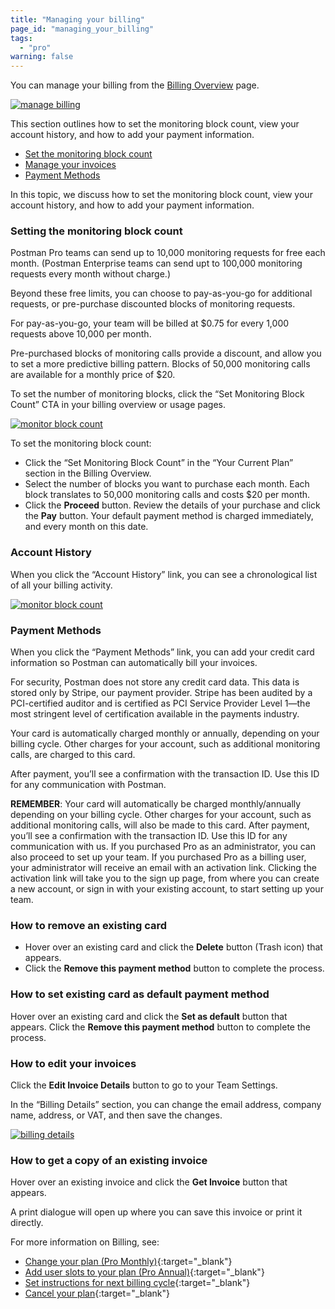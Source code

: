 ```yaml
---
title: "Managing your billing"
page_id: "managing_your_billing"
tags: 
  - "pro"
warning: false
---
```


You can manage your billing from the [Billing Overview]({{site.pm.gs}}/pay/billing) page. 

[![manage billing](https://s3.amazonaws.com/postman-static-getpostman-com/postman-docs/WS-billing-overview-page.png)](https://s3.amazonaws.com/postman-static-getpostman-com/postman-docs/WS-billing-overview-page.png)


This section outlines how to set the monitoring block count, view your account history, and how to add your payment information. 


* [Set the monitoring block count](#set)
* [Manage your invoices](#invoices)
* [Payment Methods](#payment)


In this topic, we discuss how to set the monitoring block count, view your account history, and how to add your payment information.


<h3 id="set">Setting the monitoring block count</h3>

Postman Pro teams can send up to 10,000 monitoring requests for free each month. (Postman Enterprise teams can send upt to 100,000 monitoring requests every month without charge.) 

Beyond these free limits, you can choose to pay-as-you-go for additional requests, or pre-purchase discounted blocks of monitoring requests.

For pay-as-you-go, your team will be  billed at $0.75 for every 1,000 requests above 10,000 per month. 

Pre-purchased blocks of monitoring calls provide a discount, and allow you to set a more predictive billing pattern. Blocks of 50,000 monitoring calls are available for a monthly price of $20.

To set the number of monitoring blocks, click the “Set Monitoring Block Count” CTA in your billing overview or usage pages.

[![monitor block count](https://s3.amazonaws.com/postman-static-getpostman-com/postman-docs/managingyourbilling2.png)](https://s3.amazonaws.com/postman-static-getpostman-com/postman-docs/managingyourbilling2.png)

To set the monitoring block count: 

* Click the “Set Monitoring Block Count” in the “Your Current Plan” section in the Billing Overview. 
* Select the number of blocks you want to purchase each month. Each block translates to 50,000 monitoring calls and costs $20 per month. 
* Click the **Proceed** button. Review the details of your purchase and click the **Pay** button. Your default payment method is charged immediately, and every month on this date.

### Account History

When you click the “Account History” link, you can see a chronological list of all your billing activity.

[![monitor block count](https://s3.amazonaws.com/postman-static-getpostman-com/postman-docs/WS-account-history.png)](https://s3.amazonaws.com/postman-static-getpostman-com/postman-docs/WS-account-history.png)

<h3 id="payment">Payment Methods</h3>

When you click the “Payment Methods” link, you can add your credit card information so Postman can automatically bill your invoices.

For security, Postman does not store any credit card data. This data is stored only by Stripe, our payment provider. Stripe has been audited by a PCI-certified auditor and is certified as PCI Service Provider Level 1—the most stringent level of certification available in the payments industry.

Your card is automatically charged monthly or annually, depending on your billing cycle. Other charges for your account, such as additional monitoring calls, are charged to this card.

After payment, you’ll see a confirmation with the transaction ID. Use this ID for any communication with Postman. 

**REMEMBER**: Your card will automatically be charged monthly/annually depending on your billing cycle. Other charges for your account, such as additional monitoring calls, will also be made to this card.
After payment, you’ll see a confirmation with the transaction ID. Use this ID for any communication with us. If you purchased Pro as an administrator, you can also proceed to set up your team. If you purchased Pro as a billing user, your administrator will receive an email with an activation link. Clicking the activation link will take you to the sign up page, from where you can create a new account, or sign in with your existing account, to start setting up your team.

### How to remove an existing card

* Hover over an existing card and click the **Delete** button (Trash icon) that appears.
* Click the **Remove this payment method** button to complete the process.

### How to set existing card as default payment method
Hover over an existing card and click the **Set as default** button that appears.
Click the **Remove this payment method** button to complete the process.

<h3 id="invoices">How to edit your invoices</h3>

Click the **Edit Invoice Details** button to go to your Team Settings. 

In the “Billing Details” section, you can change the email address, company name, address, or VAT, and then save the changes.


[![billing details](https://s3.amazonaws.com/postman-static-getpostman-com/postman-docs/managingyourbilling4.png)](https://s3.amazonaws.com/postman-static-getpostman-com/postman-docs/managingyourbilling4.png)

### How to get a copy of an existing invoice

Hover over an existing invoice and click the **Get Invoice** button that appears.

A print dialogue will open up where you can save this invoice or print it directly.

For more information on Billing, see:

* [Change your plan (Pro Monthly)](/docs/pro/managing_pro/changing_your_plan){:target="_blank"}
* [Add user slots to your plan (Pro Annual)](/docs/pro/managing_pro/changing_your_plan){:target="_blank"}
* [Set instructions for next billing cycle](/docs/pro/managing_pro/changing_your_plan){:target="_blank"}
* [Cancel your plan](/docs/pro/managing_pro/changing_your_plan){:target="_blank"}

